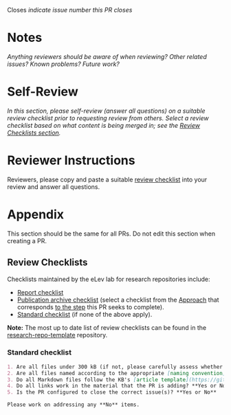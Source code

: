 Closes _indicate issue number this PR closes_

# Notes

_Anything reviewers should be aware of when reviewing? Other related issues? Known problems? Future work?_

# Self-Review

_In this section, please self-review (answer all questions) on a suitable review checklist prior to requesting review from others. Select a review checklist based on what content is being merged in; see the [Review Checklists section](#review-checklists)._

# Reviewer Instructions

Reviewers, please copy and paste a suitable [review checklist](#review-checklists) into your review and answer all questions.

# Appendix 

This section should be the same for all PRs. Do not edit this section when creating a PR.

## Review Checklists

Checklists maintained by the eLev lab for research repositories include:
- [Report checklist](https://github.com/Severson-Group/KnowledgeBase/blob/main/writing/write-repo-report.md#pr-review-checklist)
- [Publication archive checklist](https://github.com/Severson-Group/KnowledgeBase/blob/main/writing/archive-research-material.md) (select a checklist from the [Approach](https://github.com/Severson-Group/KnowledgeBase/blob/main/writing/archive-research-material.md#approach) that corresponds [to the step](https://github.com/Severson-Group/KnowledgeBase/blob/main/writing/archive-research-material.md#overview) this PR seeks to complete).
- [Standard checklist](https://github.com/Severson-Group/research-repo-template/blob/main/.github/pull_request_template.md) (if none of the above apply).

**Note:** The most up to date list of review checklists can be found in the [research-repo-template](https://github.com/Severson-Group/research-repo-template/blob/main/.github/pull_request_template.md#review-checklists) repository.

### Standard checklist

```markdown
1. Are all files under 300 kB (if not, please carefully assess whether it is worth committing them)? **Yes or No**
2. Are all files named according to the appropriate [naming convention](https://github.com/Severson-Group/research-repo-template?tab=readme-ov-file#file-naming), i.e., dash-case, camelCase, snake case? **Yes or No**
3. Do all Markdown files follow the KB's [article template](https://github.com/Severson-Group/KnowledgeBase/blob/master/CONTRIBUTING.md#article-template)? **Yes or No**
4. Do all links work in the material that the PR is adding? **Yes or No**
5. Is the PR configured to close the correct issue(s)? **Yes or No**

Please work on addressing any **No** items.
```
